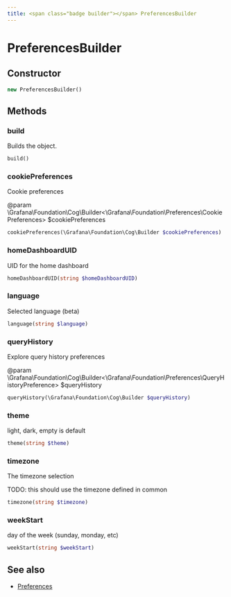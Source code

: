 ```yaml
---
title: <span class="badge builder"></span> PreferencesBuilder
---
```

# <span class="badge builder"></span> PreferencesBuilder

## Constructor

```php
new PreferencesBuilder()
```
## Methods

### <span class="badge object-method"></span> build

Builds the object.

```php
build()
```

### <span class="badge object-method"></span> cookiePreferences

Cookie preferences

@param \Grafana\Foundation\Cog\Builder<\Grafana\Foundation\Preferences\CookiePreferences> $cookiePreferences

```php
cookiePreferences(\Grafana\Foundation\Cog\Builder $cookiePreferences)
```

### <span class="badge object-method"></span> homeDashboardUID

UID for the home dashboard

```php
homeDashboardUID(string $homeDashboardUID)
```

### <span class="badge object-method"></span> language

Selected language (beta)

```php
language(string $language)
```

### <span class="badge object-method"></span> queryHistory

Explore query history preferences

@param \Grafana\Foundation\Cog\Builder<\Grafana\Foundation\Preferences\QueryHistoryPreference> $queryHistory

```php
queryHistory(\Grafana\Foundation\Cog\Builder $queryHistory)
```

### <span class="badge object-method"></span> theme

light, dark, empty is default

```php
theme(string $theme)
```

### <span class="badge object-method"></span> timezone

The timezone selection

TODO: this should use the timezone defined in common

```php
timezone(string $timezone)
```

### <span class="badge object-method"></span> weekStart

day of the week (sunday, monday, etc)

```php
weekStart(string $weekStart)
```

## See also

 * <span class="badge object-type-class"></span> [Preferences](./object-Preferences.md)
